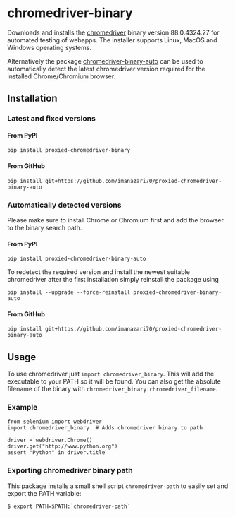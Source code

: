 # chromedriver-binary
Downloads and installs the [chromedriver](https://sites.google.com/a/chromium.org/chromedriver/) binary version 88.0.4324.27 for automated testing of webapps. The installer supports Linux, MacOS and Windows operating systems.

Alternatively the package [chromedriver-binary-auto](https://pypi.org/project/chromedriver-binary-auto/) can be used to automatically detect the latest chromedriver version required for the installed Chrome/Chromium browser.

## Installation

### Latest and fixed versions

#### From PyPI
```
pip install proxied-chromedriver-binary
```

#### From GitHub
```
pip install git+https://github.com/imanazari70/proxied-chromedriver-binary-auto
```

### Automatically detected versions

Please make sure to install Chrome or Chromium first and add the browser to the binary search path.

#### From PyPI
```
pip install proxied-chromedriver-binary-auto
```

To redetect the required version and install the newest suitable chromedriver after the first installation simply reinstall the package using
```
pip install --upgrade --force-reinstall proxied-chromedriver-binary-auto
```

#### From GitHub
```
pip install git+https://github.com/imanazari70/proxied-chromedriver-binary-auto
```

## Usage
To use chromedriver just `import chromedriver_binary`. This will add the executable to your PATH so it will be found. You can also get the absolute filename of the binary with `chromedriver_binary.chromedriver_filename`.

### Example
```
from selenium import webdriver
import chromedriver_binary  # Adds chromedriver binary to path

driver = webdriver.Chrome()
driver.get("http://www.python.org")
assert "Python" in driver.title
```

### Exporting chromedriver binary path
This package installs a small shell script `chromedriver-path` to easily set and export the PATH variable:
```
$ export PATH=$PATH:`chromedriver-path`
```

